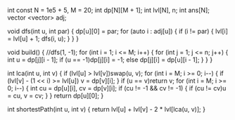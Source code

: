 int const N = 1e5 + 5, M = 20;
int dp[N][M + 1];
int lvl[N], n;
int ans[N];
vector <vector<int>> adj;
 
void dfs(int u, int par) {
    dp[u][0] = par;
    for (auto i : adj[u]) {
        if (i != par) {
            lvl[i] = lvl[u] + 1;
            dfs(i, u);
        }
    }
}
 
void build() {
    //dfs(1, -1);
    for (int i = 1; i <= M; i++) {
        for (int j = 1; j <= n; j++) {
            int u = dp[j][i - 1];
            if (u == -1)dp[j][i] = -1;
            else dp[j][i] = dp[u][i - 1];
        }
    }
}
 
int lca(int u, int v) {
    if (lvl[u] > lvl[v])swap(u, v);
    for (int i = M; i >= 0; i--) {
        if (lvl[v] - (1 << i) >= lvl[u])
            v = dp[v][i];
    }
    if (u == v)return v;
    for (int i = M; i >= 0; i--) {
        int cu = dp[u][i], cv = dp[v][i];
        if (cu != -1 && cv != -1) {
            if (cu != cv)u = cu, v = cv;
        }
    }
    return dp[u][0];
}
 
int shortestPath(int u, int v) {
    return lvl[u] + lvl[v] - 2 * lvl[lca(u, v)];
}
